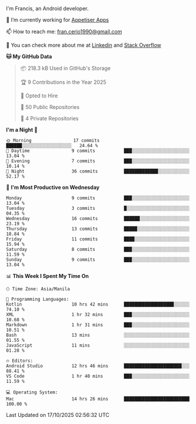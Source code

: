 
I'm Francis, an Android developer.

🔭 I’m currently working for [Appetiser Apps](http://appetiser.com.au)

📫 How to reach me: fran.cerio1990@gmail.com

👀 You can check more about me at [Linkedin](https://www.linkedin.com/in/francerio/) and [Stack Overflow](https://stackoverflow.com/users/1614267/fran-ceriu)



<!--START_SECTION:waka-->
**🐱 My GitHub Data** 

> 📦 218.3 kB Used in GitHub's Storage 
 > 
> 🏆 9 Contributions in the Year 2025
 > 
> 💼 Opted to Hire
 > 
> 📜 50 Public Repositories 
 > 
> 🔑 4 Private Repositories 
 > 
**I'm a Night 🦉** 

```text
🌞 Morning                17 commits          ██████░░░░░░░░░░░░░░░░░░░   24.64 % 
🌆 Daytime                9 commits           ███░░░░░░░░░░░░░░░░░░░░░░   13.04 % 
🌃 Evening                7 commits           ███░░░░░░░░░░░░░░░░░░░░░░   10.14 % 
🌙 Night                  36 commits          █████████████░░░░░░░░░░░░   52.17 % 
```
📅 **I'm Most Productive on Wednesday** 

```text
Monday                   9 commits           ███░░░░░░░░░░░░░░░░░░░░░░   13.04 % 
Tuesday                  3 commits           █░░░░░░░░░░░░░░░░░░░░░░░░   04.35 % 
Wednesday                16 commits          ██████░░░░░░░░░░░░░░░░░░░   23.19 % 
Thursday                 13 commits          █████░░░░░░░░░░░░░░░░░░░░   18.84 % 
Friday                   11 commits          ████░░░░░░░░░░░░░░░░░░░░░   15.94 % 
Saturday                 8 commits           ███░░░░░░░░░░░░░░░░░░░░░░   11.59 % 
Sunday                   9 commits           ███░░░░░░░░░░░░░░░░░░░░░░   13.04 % 
```


📊 **This Week I Spent My Time On** 

```text
🕑︎ Time Zone: Asia/Manila

💬 Programming Languages: 
Kotlin                   10 hrs 42 mins      ███████████████████░░░░░░   74.10 % 
XML                      1 hr 32 mins        ███░░░░░░░░░░░░░░░░░░░░░░   10.68 % 
Markdown                 1 hr 31 mins        ███░░░░░░░░░░░░░░░░░░░░░░   10.51 % 
Bash                     13 mins             ░░░░░░░░░░░░░░░░░░░░░░░░░   01.55 % 
JavaScript               11 mins             ░░░░░░░░░░░░░░░░░░░░░░░░░   01.28 % 

🔥 Editors: 
Android Studio           12 hrs 46 mins      ██████████████████████░░░   88.41 % 
VS Code                  1 hr 40 mins        ███░░░░░░░░░░░░░░░░░░░░░░   11.59 % 

💻 Operating System: 
Mac                      14 hrs 26 mins      █████████████████████████   100.00 % 
```


 Last Updated on 17/10/2025 02:56:32 UTC
<!--END_SECTION:waka-->

